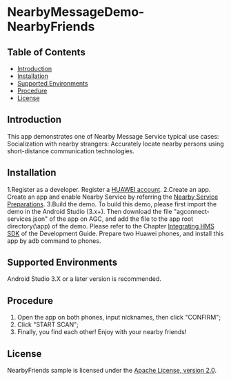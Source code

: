 # NearbyMessageDemo-NearbyFriends
## Table of Contents
 * [Introduction](#introduction)
 * [Installation](#installation)
 * [Supported Environments](#supported-environments)
 * [Procedure](#procedure)
 * [License](#license)
 
## Introduction
This app demonstrates one of Nearby Message Service typical use cases:
Socialization with nearby strangers: Accurately locate nearby persons using short-distance communication technologies.

## Installation
1.Register as a developer.
Register a [HUAWEI account](https://developer.huawei.com/consumer/en/).
2.Create an app.
Create an app and enable Nearby Service by referring the [Nearby Service Preparations](https://developer.huawei.com/consumer/en/doc/development/HMS-Guides/nearby-service-preparation).
3.Build the demo.
To build this demo, please first import the demo in the Android Studio (3.x+). Then download the file "agconnect-services.json" of the app on AGC, and add the file to the app root directory(\app) of the demo. Please refer to the Chapter [Integrating HMS SDK](https://developer.huawei.com/consumer/en/doc/development/HMS-Guides/nearby-service-integratesdk) of the Development Guide.
Prepare two Huawei phones, and install this app by adb command to phones.

## Supported Environments
Android Studio 3.X or a later version is recommended.

## Procedure
1. Open the app on both phones, input nicknames, then click "CONFIRM";
2. Click "START SCAN";
3. Finally, you find each other! Enjoy with your nearby friends!

## License
NearbyFriends sample is licensed under the [Apache License, version 2.0](http://www.apache.org/licenses/LICENSE-2.0).